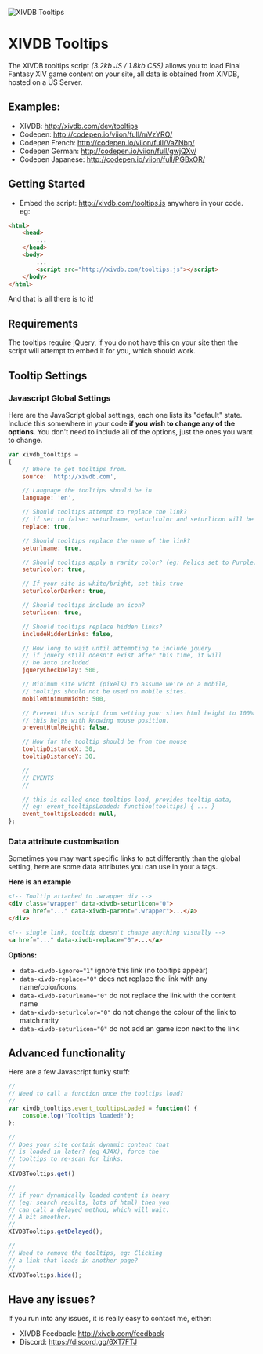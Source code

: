 ![XIVDB Tooltips](http://i.imgur.com/UxS5nVf.png)

# XIVDB Tooltips

The XIVDB tooltips script *(3.2kb JS / 1.8kb CSS)* allows you to load Final Fantasy XIV game content on your site, all data is obtained from XIVDB, hosted on a US Server.

## Examples:

- XIVDB: http://xivdb.com/dev/tooltips
- Codepen: http://codepen.io/viion/full/mVzYRQ/
- Codepen French: http://codepen.io/viion/full/VaZNbp/
- Codepen German: http://codepen.io/viion/full/gwjQXv/
- Codepen Japanese: http://codepen.io/viion/full/PGBxOR/

## Getting Started

- Embed the script: http://xivdb.com/tooltips.js anywhere in your code.
eg:

```html
<html>
    <head>
        ...
    </head>
    <body>
        ...
        <script src="http://xivdb.com/tooltips.js"></script>
    </body>
</html>
```

And that is all there is to it!

## Requirements

The tooltips require jQuery, if you do not have this on your site then the script will attempt to embed it for you, which should work.

## Tooltip Settings

### Javascript Global Settings

Here are the JavaScript global settings, each one lists its "default" state. Include this somewhere in your code **if you wish to change any of the options**. You don't need to include all of the options, just the ones you want to change.

```js
var xivdb_tooltips =
{
    // Where to get tooltips from.
    source: 'http://xivdb.com',

    // Language the tooltips should be in
    language: 'en',

    // Should tooltips attempt to replace the link?
    // if set to false: seturlname, seturlcolor and seturlicon will be skipped
    replace: true,

    // Should tooltips replace the name of the link?
    seturlname: true,

    // Should tooltips apply a rarity color? (eg: Relics set to Purple)
    seturlcolor: true,

    // If your site is white/bright, set this true
    seturlcolorDarken: true,

    // Should tooltips include an icon?
    seturlicon: true,

    // Should tooltips replace hidden links?
    includeHiddenLinks: false,

    // How long to wait until attempting to include jquery
    // if jquery still doesn't exist after this time, it will
    // be auto included
    jqueryCheckDelay: 500,

    // Minimum site width (pixels) to assume we're on a mobile,
    // tooltips should not be used on mobile sites.
    mobileMinimumWidth: 500,

    // Prevent this script from setting your sites html height to 100%
    // this helps with knowing mouse position.
    preventHtmlHeight: false,

    // How far the tooltip should be from the mouse
    tooltipDistanceX: 30,
    tooltipDistanceY: 30,

    //
    // EVENTS
    //

    // this is called once tooltips load, provides tooltip data,
    // eg: event_tooltipsLoaded: function(tooltips) { ... }
    event_tooltipsLoaded: null,
};
```

### Data attribute customisation

Sometimes you may want specific links to act differently than the global setting, here are some data attributes you can use in your `a` tags.

**Here is an example**
```html
<!-- Tooltip attached to .wrapper div -->
<div class="wrapper" data-xivdb-seturlicon="0">
    <a href="..." data-xivdb-parent=".wrapper">...</a>
</div>

<!-- single link, tooltip doesn't change anything visually -->
<a href="..." data-xivdb-replace="0">...</a>
```

**Options:**

- `data-xivdb-ignore="1"` ignore this link (no tooltips appear)
- `data-xivdb-replace="0"` does not replace the link with any name/color/icons.
- `data-xivdb-seturlname="0"` do not replace the link with the content name
- `data-xivdb-seturlcolor="0"` do not change the colour of the link to match rarity
- `data-xivdb-seturlicon="0"` do not add an game icon next to the link

## Advanced functionality

Here are a few Javascript funky stuff:

```js
//
// Need to call a function once the tooltips load?
//
var xivdb_tooltips.event_tooltipsLoaded = function() {
    console.log('Tooltips loaded!');
};
```

```js
//
// Does your site contain dynamic content that
// is loaded in later? (eg AJAX), force the
// tooltips to re-scan for links.
//
XIVDBTooltips.get()

//
// if your dynamically loaded content is heavy
// (eg: search results, lots of html) then you
// can call a delayed method, which will wait.
// A bit smoother.
//
XIVDBTooltips.getDelayed();
```

```js
//
// Need to remove the tooltips, eg: Clicking
// a link that loads in another page?
//
XIVDBTooltips.hide();
```

## Have any issues?

If you run into any issues, it is really easy to contact me, either:

- XIVDB Feedback: http://xivdb.com/feedback
- Discord: https://discord.gg/6XT7FTJ
